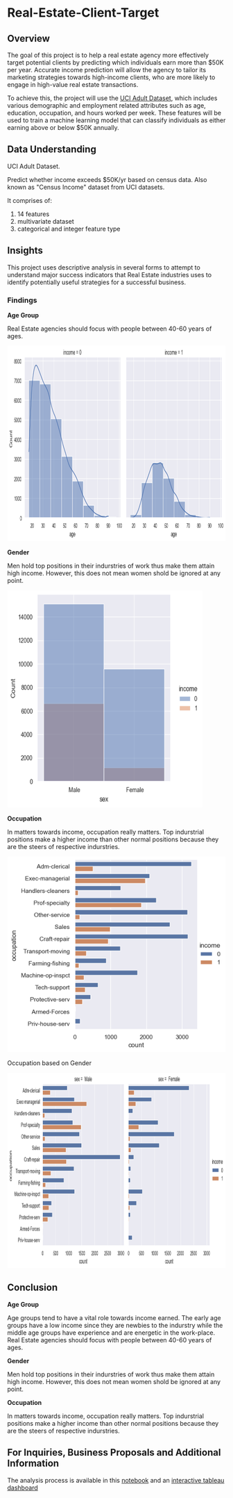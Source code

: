 # Real-Estate-Client-Target

## Overview

The goal of this project is to help a real estate agency more effectively target potential clients by predicting which individuals earn more than $50K per year. Accurate income prediction will allow the agency to tailor its marketing strategies towards high-income clients, who are more likely to engage in high-value real estate transactions.

To achieve this, the project will use the [UCI Adult Dataset](https://archive.ics.uci.edu/dataset/2/adult), which includes various demographic and employment related attributes such as age, education, occupation, and hours worked per week. These features will be used to train a machine learning model that can classify individuals as either earning above or below $50K annually.

## Data Understanding

UCI Adult Dataset.

Predict whether income exceeds $50K/yr based on census data. Also known as "Census Income" dataset from UCI datasets. 

It comprises of:

1. 14 features
2. multivariate dataset  
3. categorical and integer feature type

## Insights

This project uses descriptive analysis in several forms to attempt to understand major success indicators that Real Estate industries uses to identify potentially useful strategies for a successful business.

### Findings

**Age Group**

Real Estate  agencies should focus with people between 40-60 years of ages.

<img src="images/age_income.png" alt="aircraft make" width="650" height="450">

**Gender**

Men hold top positions in their indurstries of work thus make them attain high income. However, this does not mean women shold be ignored at any point.

<img src="images/gender_income.png" alt="aircraft make" width="450" height="500">

**Occupation**

In matters towards income, occupation really matters. Top indurstrial positions make a higher income than other normal positions because they are the steers of respective indurstries.

<img src="images/occupation.png" alt="risky service" width="850" height="450">

Occupation based on Gender

<img src="images/occ_gender.png" alt="low risk service" width="850" height="450">

## Conclusion

**Age Group**

Age groups tend to have a vital role towards income earned. The early age groups have a low income since they are newbies to the indurstry while the middle age groups have experience and are energetic in the work-place. 
Real Estate  agencies should focus with people between 40-60 years of ages.

**Gender**

Men hold top positions in their indurstries of work thus make them attain high income. However, this does not mean women shold be ignored at any point.

**Occupation**

In matters towards income, occupation really matters. Top indurstrial positions make a higher income than other normal positions because they are the steers of respective indurstries.

## For Inquiries, Business Proposals and Additional Information

The analysis process is available in this [notebook](https://github.com/kamahTek/Real-Estate-Client-Target/blob/master/real-estate.ipynb) and an [interactive tableau dashboard]()
